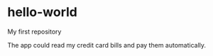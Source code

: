 # hello-world
My first repository

The app could read my credit card bills and pay them automatically.
